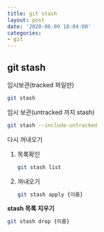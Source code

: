 ```yaml
---
title: git stash
layout: post
date: '2020-06-09 18:04:00'
categories:
- git
---
```


## git stash

임시보관(tracked 파일만)

```bash
git stash
```

임시 보관(untracked 까지 stash)

```bash
git stash --include-untracked
```

다시 꺼내오기
1. 목록확인  
   ```bash
   git stash list
   ```   
2. 꺼내오기  
   ```bash
   git stash apply {이름}   
   ```

**stash 목록 지우기**  
```bash
git stash drop {이름}
```